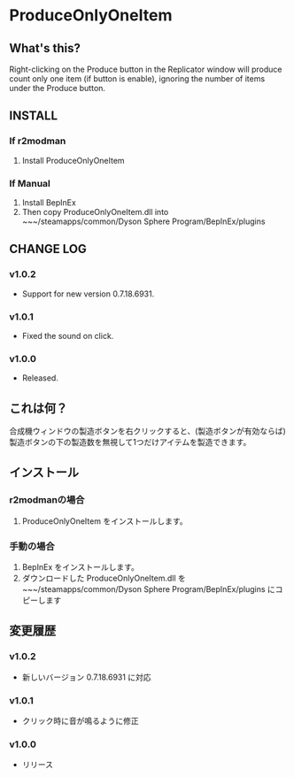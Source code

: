 # ProduceOnlyOneItem

## What's this?

Right-clicking on the Produce button in the Replicator window will produce count only one item (if button is enable), ignoring the number of  items under the Produce button.

## INSTALL

### If r2modman
1. Install ProduceOnlyOneItem

### If Manual
1. Install BepInEx
2. Then copy ProduceOnlyOneItem.dll into ~~~/steamapps/common/Dyson Sphere Program/BepInEx/plugins

## CHANGE LOG

### v1.0.2

 - Support for new version 0.7.18.6931.

### v1.0.1

 - Fixed the sound on click.

### v1.0.0

 - Released.

## これは何？

合成機ウィンドウの製造ボタンを右クリックすると、(製造ボタンが有効ならば)製造ボタンの下の製造数を無視して1つだけアイテムを製造できます。

## インストール

### r2modmanの場合
1. ProduceOnlyOneItem をインストールします。

### 手動の場合
1. BepInEx をインストールします。
2. ダウンロードした ProduceOnlyOneItem.dll を ~~~/steamapps/common/Dyson Sphere Program/BepInEx/plugins にコピーします

## 変更履歴

### v1.0.2

 - 新しいバージョン 0.7.18.6931 に対応

### v1.0.1

 - クリック時に音が鳴るように修正

### v1.0.0

 - リリース
